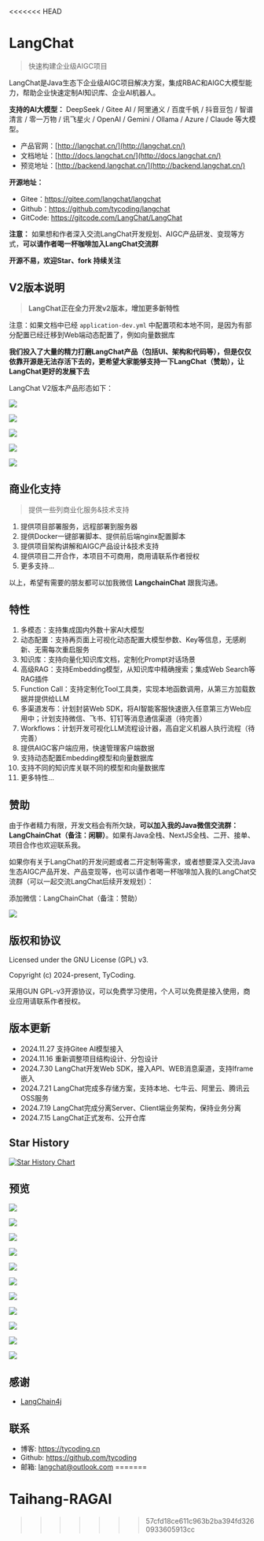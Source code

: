 <<<<<<< HEAD
# LangChat

> 快速构建企业级AIGC项目

LangChat是Java生态下企业级AIGC项目解决方案，集成RBAC和AIGC大模型能力，帮助企业快速定制AI知识库、企业AI机器人。
 
**支持的AI大模型：** DeepSeek / Gitee AI / 阿里通义 / 百度千帆 / 抖音豆包 / 智谱清言 / 零一万物 / 讯飞星火 / OpenAI / Gemini / Ollama / Azure / Claude 等大模型。

- 产品官网：[http://langchat.cn/](http://langchat.cn/)
- 文档地址：[http://docs.langchat.cn/](http://docs.langchat.cn/)
- 预览地址：[http://backend.langchat.cn/](http://backend.langchat.cn/)

**开源地址：**

- Gitee：https://gitee.com/langchat/langchat
- Github：https://github.com/tycoding/langchat
- GitCode: https://gitcode.com/LangChat/LangChat

**注意：** 如果想和作者深入交流LangChat开发规划、AIGC产品研发、变现等方式，**可以请作者喝一杯咖啡加入LangChat交流群**

**开源不易，欢迎Star、fork 持续关注**

## V2版本说明

> **LangChat正在全力开发v2版本，增加更多新特性**

注意：如果文档中已经 `application-dev.yml` 中配置项和本地不同，是因为有部分配置已经迁移到Web端动态配置了，例如向量数据库

**我们投入了大量的精力打磨LangChat产品（包括UI、架构和代码等），但是仅仅依靠开源是无法存活下去的，更希望大家能够支持一下LangChat（赞助），让LangChat更好的发展下去**

LangChat V2版本产品形态如下：

![](imgs/MIK-lsqJpo.png)

![](imgs/MIK-fFMz5U.png)

![](imgs/MIK-FLutGm.png)

![](imgs/MIK-lSq51v.png)

![](imgs/MIK-D1hnnY.png)

## 商业化支持

> 提供一些列商业化服务&技术支持

1. 提供项目部署服务，远程部署到服务器
2. 提供Docker一键部署脚本、提供前后端nginx配置脚本
3. 提供项目架构讲解和AIGC产品设计&技术支持
4. 提供项目二开合作，本项目不可商用，商用请联系作者授权
5. 更多支持...

以上，希望有需要的朋友都可以加我微信 **LangchainChat** 跟我沟通。

## 特性

1. 多模态：支持集成国内外数十家AI大模型
2. 动态配置：支持再页面上可视化动态配置大模型参数、Key等信息，无感刷新、无需每次重启服务
3. 知识库：支持向量化知识库文档，定制化Prompt对话场景
4. 高级RAG：支持Embedding模型，从知识库中精确搜索；集成Web Search等RAG插件
5. Function Call：支持定制化Tool工具类，实现本地函数调用，从第三方加载数据并提供给LLM
6. 多渠道发布：计划封装Web SDK，将AI智能客服快速嵌入任意第三方Web应用中；计划支持微信、飞书、钉钉等消息通信渠道（待完善）
7. Workflows：计划开发可视化LLM流程设计器，高自定义机器人执行流程（待完善）
8. 提供AIGC客户端应用，快速管理客户端数据
9. 支持动态配置Embedding模型和向量数据库
10. 支持不同的知识库关联不同的模型和向量数据库
11. 更多特性...

## 赞助

由于作者精力有限，开发文档会有所欠缺，**可以加入我的Java微信交流群：LangChainChat（备注：闲聊）**。如果有Java全栈、NextJS全栈、二开、接单、项目合作也欢迎联系我。

如果你有关于LangChat的开发问题或者二开定制等需求，或者想要深入交流Java生态AIGC产品开发、产品变现等，也可以请作者喝一杯咖啡加入我的LangChat交流群（可以一起交流LangChat后续开发规划）：

添加微信：LangChainChat（备注：赞助）

![](docs/imgs/MIK-3F1Xlb.png)

## 版权和协议

Licensed under the GNU License (GPL) v3. 

Copyright (c) 2024-present, TyCoding.

采用GUN GPL-v3开源协议，可以免费学习使用，个人可以免费是接入使用，商业应用请联系作者授权。

## 版本更新

- 2024.11.27 支持Gitee AI模型接入
- 2024.11.16 重新调整项目结构设计、分包设计
- 2024.7.30 LangChat开发Web SDK，接入API、WEB消息渠道，支持Iframe嵌入
- 2024.7.21 LangChat完成多存储方案，支持本地、七牛云、阿里云、腾讯云OSS服务
- 2024.7.19 LangChat完成分离Server、Client端业务架构，保持业务分离
- 2024.7.15 LangChat正式发布、公开仓库

## Star History

[![Star History Chart](https://api.star-history.com/svg?repos=TyCoding/langchat&type=Date)](https://star-history.com/#TyCoding/langchat&Date)

## 预览

![](docs/imgs/MIK-jJfiee.png)

![](docs/imgs/MIK-qQTgUW.png)

![](docs/imgs/MIK-hkimZf.png)


![](docs/imgs/MIK-Axv453.png)

![](docs/imgs/MIK-B0EgMc.png)

![](docs/imgs/MIK-aumvM8.png)

![](docs/imgs/MIK-D8rxTi.png)

![](docs/imgs/MIK-nXe2mr.png)

![](docs/imgs/MIK-dwX7mz.png)

![](docs/imgs/MIK-KGG50l.png)


![](docs/imgs/MIK-qmfti3.png)


## 感谢

- [LangChain4j](https://github.com/langchain4j/langchain4j)


## 联系

- 博客: https://tycoding.cn
- Github: https://github.com/tycoding
- 邮箱: langchat@outlook.com
=======
# Taihang-RAGAI
>>>>>>> 57cfd18ce611c963b2ba394fd3260933605913cc
